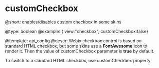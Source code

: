 customCheckbox
=============


@short: enables/disables custom checkbox in some skins
	

@type:  boolean 
@example:
{ view:"checkbox", customCheckbox:false}

@template:	api_config
@descr:
Webix checkbox control is based on standard HTML checkbox, but some skins use a **FontAwesome** icon to render it. Then the value of customCheckbox parameter is **true** by default. 

To switch to a standard HTML checkbox, use customCheckbox property.

